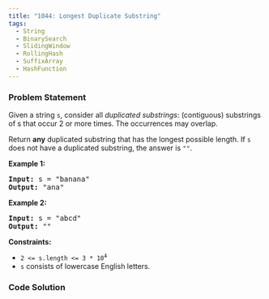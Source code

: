 ```yaml
---
title: "1044: Longest Duplicate Substring"
tags:
  - String
  - BinarySearch
  - SlidingWindow
  - RollingHash
  - SuffixArray
  - HashFunction
---
```

### Problem Statement

<p>Given a string <code>s</code>, consider all <em>duplicated substrings</em>: (contiguous) substrings of s that occur 2 or more times. The occurrences may overlap.</p>

<p>Return <strong>any</strong> duplicated substring that has the longest possible length. If <code>s</code> does not have a duplicated substring, the answer is <code>&quot;&quot;</code>.</p>


<p><strong class="example">Example 1:</strong></p>
<pre><strong>Input:</strong> s = "banana"
<strong>Output:</strong> "ana"
</pre><p><strong class="example">Example 2:</strong></p>
<pre><strong>Input:</strong> s = "abcd"
<strong>Output:</strong> ""
</pre>

<p><strong>Constraints:</strong></p>

<ul>
	<li><code>2 &lt;= s.length &lt;= 3 * 10<sup>4</sup></code></li>
	<li><code>s</code> consists of lowercase English letters.</li>
</ul>


### Code Solution

```python

```
